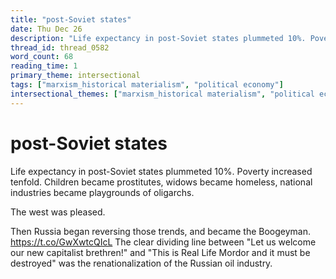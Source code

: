 ```yaml
---
title: "post-Soviet states"
date: Thu Dec 26
description: "Life expectancy in post-Soviet states plummeted 10%. Poverty increased tenfold."
thread_id: thread_0582
word_count: 68
reading_time: 1
primary_theme: intersectional
tags: ["marxism_historical materialism", "political economy"]
intersectional_themes: ["marxism_historical materialism", "political economy"]
---
```


# post-Soviet states

Life expectancy in post-Soviet states plummeted 10%. Poverty increased tenfold. Children became prostitutes, widows became homeless, national industries became playgrounds of oligarchs.

The west was pleased.

Then Russia began reversing those trends, and became the Boogeyman. https://t.co/GwXwtcQIcL The clear dividing line between "Let us welcome our new capitalist brethren!" and "This is Real Life Mordor and it must be destroyed" was the renationalization of the Russian oil industry.